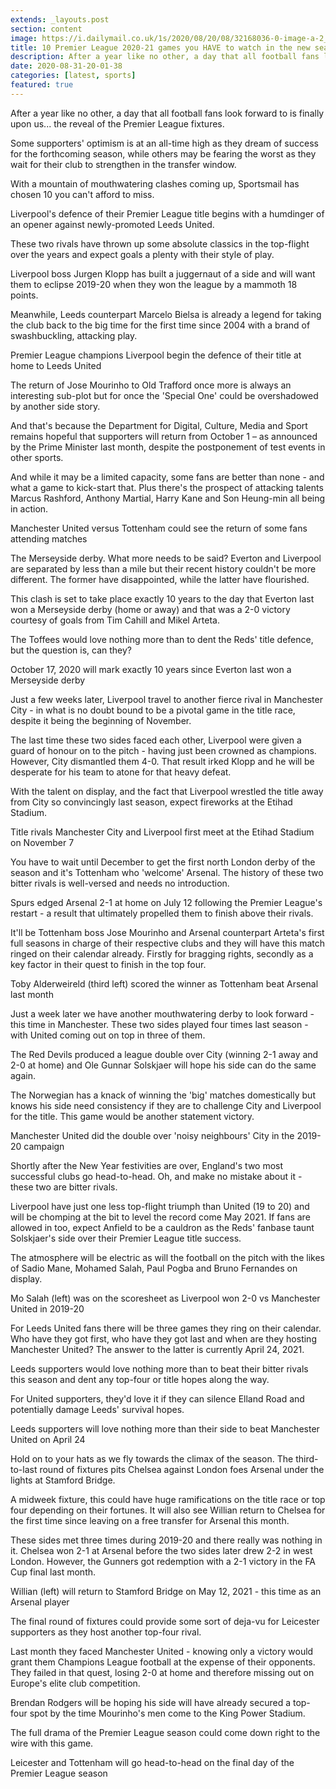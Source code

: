 ```yaml
---
extends: _layouts.post
section: content
image: https://i.dailymail.co.uk/1s/2020/08/20/08/32168036-0-image-a-2_1597908957321.jpg 
title: 10 Premier League 2020-21 games you HAVE to watch in the new season 
description: After a year like no other, a day that all football fans look forward to is finally upon us... the reveal of the Premier League fixtures. Sportsmail has chosen 10 to look forward to the most. 
date: 2020-08-31-20-01-38 
categories: [latest, sports] 
featured: true 
--- 
```

After a year like no other, a day that all football fans look forward to is finally upon us... the reveal of the Premier League fixtures.

Some supporters' optimism is at an all-time high as they dream of success for the forthcoming season, while others may be fearing the worst as they wait for their club to strengthen in the transfer window.

With a mountain of mouthwatering clashes coming up, Sportsmail has chosen 10 you can't afford to miss.

Liverpool's defence of their Premier League title begins with a humdinger of an opener against newly-promoted Leeds United.

These two rivals have thrown up some absolute classics in the top-flight over the years and expect goals a plenty with their style of play. 

Liverpool boss Jurgen Klopp has built a juggernaut of a side and will want them to eclipse 2019-20 when they won the league by a mammoth 18 points. 

Meanwhile, Leeds counterpart Marcelo Bielsa is already a legend for taking the club back to the big time for the first time since 2004 with a brand of swashbuckling, attacking play.

Premier League champions Liverpool begin the defence of their title at home to Leeds United

The return of Jose Mourinho to Old Trafford once more is always an interesting sub-plot but for once the 'Special One' could be overshadowed by another side story.

And that's because the Department for Digital, Culture, Media and Sport remains hopeful that supporters will return from October 1 – as announced by the Prime Minister last month, despite the postponement of test events in other sports.

And while it may be a limited capacity, some fans are better than none - and what a game to kick-start that. Plus there's the prospect of attacking talents Marcus Rashford, Anthony Martial, Harry Kane and Son Heung-min all being in action.

Manchester United versus Tottenham could see the return of some fans attending matches

The Merseyside derby. What more needs to be said? Everton and Liverpool are separated by less than a mile but their recent history couldn't be more different. The former have disappointed, while the latter have flourished.

This clash is set to take place exactly 10 years to the day that Everton last won a Merseyside derby (home or away) and that was a 2-0 victory courtesy of goals from Tim Cahill and Mikel Arteta.

The Toffees would love nothing more than to dent the Reds' title defence, but the question is, can they?

October 17, 2020 will mark exactly 10 years since Everton last won a Merseyside derby

Just a few weeks later, Liverpool travel to another fierce rival in Manchester City - in what is no doubt bound to be a pivotal game in the title race, despite it being the beginning of November. 

The last time these two sides faced each other, Liverpool were given a guard of honour on to the pitch - having just been crowned as champions. However, City dismantled them 4-0. That result irked Klopp and he will be desperate for his team to atone for that heavy defeat.

With the talent on display, and the fact that Liverpool wrestled the title away from City so convincingly last season, expect fireworks at the Etihad Stadium. 

Title rivals Manchester City and Liverpool first meet at the Etihad Stadium on November 7

You have to wait until December to get the first north London derby of the season and it's Tottenham who 'welcome' Arsenal. The history of these two bitter rivals is well-versed and needs no introduction.

Spurs edged Arsenal 2-1 at home on July 12 following the Premier League's restart - a result that ultimately propelled them to finish above their rivals. 

It'll be Tottenham boss Jose Mourinho and Arsenal counterpart Arteta's first full seasons in charge of their respective clubs and they will have this match ringed on their calendar already. Firstly for bragging rights, secondly as a key factor in their quest to finish in the top four.

Toby Alderweireld (third left) scored the winner as Tottenham beat Arsenal last month

Just a week later we have another mouthwatering derby to look forward - this time in Manchester. These two sides played four times last season - with United coming out on top in three of them.

The Red Devils produced a league double over City (winning 2-1 away and 2-0 at home) and Ole Gunnar Solskjaer will hope his side can do the same again.

The Norwegian has a knack of winning the 'big' matches domestically but knows his side need consistency if they are to challenge City and Liverpool for the title. This game would be another statement victory. 

Manchester United did the double over 'noisy neighbours' City in the 2019-20 campaign

Shortly after the New Year festivities are over, England's two most successful clubs go head-to-head. Oh, and make no mistake about it - these two are bitter rivals.

Liverpool have just one less top-flight triumph than United (19 to 20) and will be chomping at the bit to level the record come May 2021. If fans are allowed in too, expect Anfield to be a cauldron as the Reds' fanbase taunt Solskjaer's side over their Premier League title success.

The atmosphere will be electric as will the football on the pitch with the likes of Sadio Mane, Mohamed Salah, Paul Pogba and Bruno Fernandes on display. 

Mo Salah (left) was on the scoresheet as Liverpool won 2-0 vs Manchester United in 2019-20

For Leeds United fans there will be three games they ring on their calendar. Who have they got first, who have they got last and when are they hosting Manchester United? The answer to the latter is currently April 24, 2021.

Leeds supporters would love nothing more than to beat their bitter rivals this season and dent any top-four or title hopes along the way. 

For United supporters, they'd love it if they can silence Elland Road and potentially damage Leeds' survival hopes.

Leeds supporters will love nothing more than their side to beat Manchester United on April 24

Hold on to your hats as we fly towards the climax of the season. The third-to-last round of fixtures pits Chelsea against London foes Arsenal under the lights at Stamford Bridge. 

A midweek fixture, this could have huge ramifications on the title race or top four depending on their fortunes. It will also see Willian return to Chelsea for the first time since leaving on a free transfer for Arsenal this month.

These sides met three times during 2019-20 and there really was nothing in it. Chelsea won 2-1 at Arsenal before the two sides later drew 2-2 in west London. However, the Gunners got redemption with a 2-1 victory in the FA Cup final last month. 

Willian (left) will return to Stamford Bridge on May 12, 2021 - this time as an Arsenal player

The final round of fixtures could provide some sort of deja-vu for Leicester supporters as they host another top-four rival. 

Last month they faced Manchester United - knowing only a victory would grant them Champions League football at the expense of their opponents. They failed in that quest, losing 2-0 at home and therefore missing out on Europe's elite club competition.

Brendan Rodgers will be hoping his side will have already secured a top-four spot by the time Mourinho's men come to the King Power Stadium.

The full drama of the Premier League season could come down right to the wire with this game. 

Leicester and Tottenham will go head-to-head on the final day of the Premier League season

